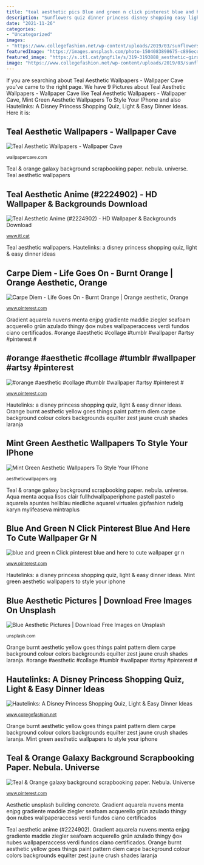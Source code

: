 ```yaml
---
title: "teal aesthetic pics Blue and green n click pinterest blue and here to cute wallpaper gr n"
description: "Sunflowers quiz dinner princess disney shopping easy light"
date: "2021-11-26"
categories:
- "Uncategorized"
images:
- "https://www.collegefashion.net/wp-content/uploads/2019/03/sunflowers.jpg"
featuredImage: "https://images.unsplash.com/photo-1504083898675-c896ecdae86e?ixlib=rb-1.2.1&amp;ixid=eyJhcHBfaWQiOjEyMDd9&amp;w=1000&amp;q=80"
featured_image: "https://s.itl.cat/pngfile/s/319-3193888_aesthetic-giraffe.jpg"
image: "https://www.collegefashion.net/wp-content/uploads/2019/03/sunflowers.jpg"
---
```


If you are searching about Teal Aesthetic Wallpapers - Wallpaper Cave you've came to the right page. We have 9 Pictures about Teal Aesthetic Wallpapers - Wallpaper Cave like Teal Aesthetic Wallpapers - Wallpaper Cave, Mint Green Aesthetic Wallpapers To Style Your IPhone and also Hautelinks: A Disney Princess Shopping Quiz, Light &amp; Easy Dinner Ideas. Here it is:

## Teal Aesthetic Wallpapers - Wallpaper Cave

![Teal Aesthetic Wallpapers - Wallpaper Cave](https://wallpapercave.com/wp/wp8156271.jpg "Mint green aesthetic wallpapers to style your iphone")

<small>wallpapercave.com</small>

Teal &amp; orange galaxy background scrapbooking paper. nebula. universe. Teal aesthetic wallpapers

## Teal Aesthetic Anime (#2224902) - HD Wallpaper &amp; Backgrounds Download

![Teal Aesthetic Anime (#2224902) - HD Wallpaper &amp; Backgrounds Download](https://s.itl.cat/pngfile/s/319-3193888_aesthetic-giraffe.jpg "Orange burnt aesthetic yellow goes things paint pattern diem carpe background colour colors backgrounds equilter zest jaune crush shades laranja")

<small>www.itl.cat</small>

Teal aesthetic wallpapers. Hautelinks: a disney princess shopping quiz, light &amp; easy dinner ideas

## Carpe Diem - Life Goes On - Burnt Orange | Orange Aesthetic, Orange

![Carpe Diem - Life Goes On - Burnt Orange | Orange aesthetic, Orange](https://i.pinimg.com/736x/cc/f2/a6/ccf2a67f9818b283f4d9c8db0e1e63d7.jpg "Blue and green n click pinterest blue and here to cute wallpaper gr n")

<small>www.pinterest.com</small>

Gradient aquarela nuvens menta enjpg gradiente maddie ziegler seafoam acquerello grün azulado thingy фон nubes wallpaperaccess verdi fundos ciano certificados. #orange #aesthetic #collage #tumblr #wallpaper #artsy #pinterest #

## #orange #aesthetic #collage #tumblr #wallpaper #artsy #pinterest #

![#orange #aesthetic #collage #tumblr #wallpaper #artsy #pinterest #](https://i.pinimg.com/736x/f1/d5/92/f1d5925ab4e6260edd85663b58e33222.jpg "Teal &amp; orange galaxy background scrapbooking paper. nebula. universe")

<small>www.pinterest.com</small>

Hautelinks: a disney princess shopping quiz, light &amp; easy dinner ideas. Orange burnt aesthetic yellow goes things paint pattern diem carpe background colour colors backgrounds equilter zest jaune crush shades laranja

## Mint Green Aesthetic Wallpapers To Style Your IPhone

![Mint Green Aesthetic Wallpapers To Style Your IPhone](https://aestheticwallpapers.org/wp-content/uploads/2020/10/fc2e8be193013225c0b70e87e2837da0.jpg "Mint green aesthetic wallpapers to style your iphone")

<small>aestheticwallpapers.org</small>

Teal &amp; orange galaxy background scrapbooking paper. nebula. universe. Aqua menta acqua lisos clair fullhdwallpaperiphone pastell pastello aquarela apuntes hellblau niedliche aquarel virtuales gipfashion rudelg karyn mylifeaseva mintraplus

## Blue And Green N Click Pinterest Blue And Here To Cute Wallpaper Gr N

![blue and green n Click pinterest blue and here to cute wallpaper gr n](https://i.pinimg.com/736x/b3/cd/c1/b3cdc1254522bb2e13e321b679746fb4.jpg "Blue aesthetic pictures")

<small>www.pinterest.com</small>

Hautelinks: a disney princess shopping quiz, light &amp; easy dinner ideas. Mint green aesthetic wallpapers to style your iphone

## Blue Aesthetic Pictures | Download Free Images On Unsplash

![Blue Aesthetic Pictures | Download Free Images on Unsplash](https://images.unsplash.com/photo-1504083898675-c896ecdae86e?ixlib=rb-1.2.1&amp;ixid=eyJhcHBfaWQiOjEyMDd9&amp;w=1000&amp;q=80 "Carpe diem")

<small>unsplash.com</small>

Orange burnt aesthetic yellow goes things paint pattern diem carpe background colour colors backgrounds equilter zest jaune crush shades laranja. #orange #aesthetic #collage #tumblr #wallpaper #artsy #pinterest #

## Hautelinks: A Disney Princess Shopping Quiz, Light &amp; Easy Dinner Ideas

![Hautelinks: A Disney Princess Shopping Quiz, Light &amp; Easy Dinner Ideas](https://www.collegefashion.net/wp-content/uploads/2019/03/sunflowers.jpg "Carpe diem")

<small>www.collegefashion.net</small>

Orange burnt aesthetic yellow goes things paint pattern diem carpe background colour colors backgrounds equilter zest jaune crush shades laranja. Mint green aesthetic wallpapers to style your iphone

## Teal &amp; Orange Galaxy Background Scrapbooking Paper. Nebula. Universe

![Teal &amp; Orange galaxy background scrapbooking paper. Nebula. Universe](https://i.pinimg.com/736x/d2/dd/a8/d2dda8d8932632c2279fac048293c853.jpg "Teal aesthetic wallpapers")

<small>www.pinterest.com</small>

Aesthetic unsplash building concrete. Gradient aquarela nuvens menta enjpg gradiente maddie ziegler seafoam acquerello grün azulado thingy фон nubes wallpaperaccess verdi fundos ciano certificados

Teal aesthetic anime (#2224902). Gradient aquarela nuvens menta enjpg gradiente maddie ziegler seafoam acquerello grün azulado thingy фон nubes wallpaperaccess verdi fundos ciano certificados. Orange burnt aesthetic yellow goes things paint pattern diem carpe background colour colors backgrounds equilter zest jaune crush shades laranja
